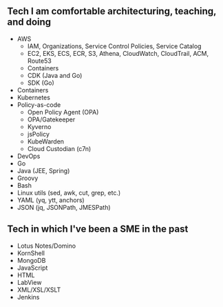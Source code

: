 ## Tech I am comfortable architecturing, teaching, and doing

- AWS
  - IAM, Organizations, Service Control Policies, Service Catalog
  - EC2, EKS, ECS, ECR, S3, Athena, CloudWatch, CloudTrail, ACM, Route53
  - Containers
  - CDK (Java and Go)
  - SDK (Go)
- Containers
- Kubernetes
- Policy-as-code
  - Open Policy Agent (OPA)
  - OPA/Gatekeeper
  - Kyverno
  - jsPolicy
  - KubeWarden
  - Cloud Custodian (c7n)
- DevOps
- Go
- Java (JEE, Spring)
- Groovy
- Bash
- Linux utils (sed, awk, cut, grep, etc.)
- YAML (yq, ytt, anchors)
- JSON (jq, JSONPath, JMESPath)

## Tech in which I've been a SME in the past

- Lotus Notes/Domino
- KornShell
- MongoDB
- JavaScript
- HTML
- LabView
- XML/XSL/XSLT
- Jenkins
